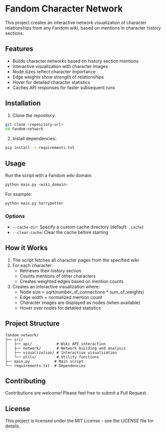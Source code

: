 # Fandom Character Network

This project creates an interactive network visualization of character relationships from any Fandom wiki, based on mentions in character history sections.

## Features

- Builds character networks based on history section mentions
- Interactive visualization with character images
- Node sizes reflect character importance
- Edge weights show strength of relationships
- Hover for detailed character statistics
- Caches API responses for faster subsequent runs

## Installation

1. Clone the repository:
```bash
git clone <repository-url>
cd fandom-network
```

2. Install dependencies:
```bash
pip install -r requirements.txt
```

## Usage

Run the script with a Fandom wiki domain:

```bash
python main.py <wiki_domain>
```

For example:
```bash
python main.py harrypotter
```

### Options

- `--cache-dir`: Specify a custom cache directory (default: `.cache`)
- `--clear-cache`: Clear the cache before starting

## How it Works

1. The script fetches all character pages from the specified wiki
2. For each character:
   - Retrieves their history section
   - Counts mentions of other characters
   - Creates weighted edges based on mention counts
3. Creates an interactive visualization where:
   - Node size = sqrt(number_of_connections * sum_of_weights)
   - Edge width = normalized mention count
   - Character images are displayed as nodes (when available)
   - Hover over nodes for detailed statistics

## Project Structure

```
fandom_network/
├── src/
│   ├── api/           # Wiki API interaction
│   ├── network/       # Network building and analysis
│   ├── visualization/ # Interactive visualization
│   └── utils/         # Utility functions
├── main.py           # Main script
└── requirements.txt  # Dependencies
```

## Contributing

Contributions are welcome! Please feel free to submit a Pull Request.

## License

This project is licensed under the MIT License - see the LICENSE file for details. 